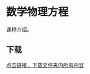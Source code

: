 # 数学物理方程

课程介绍。

## 下载

[点击链接，下载文件夹内所有内容](https://xovee.github.io/gitzip/?https://github.com/Xovee/uestc-course/tree/main/课程目录/数学物理方程)
